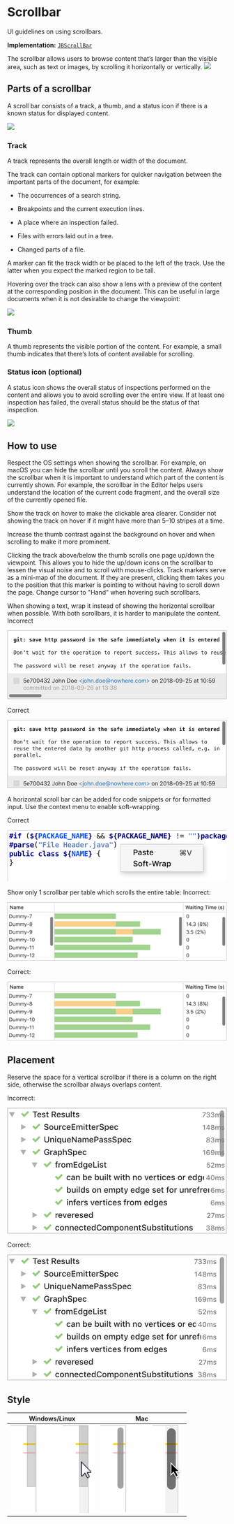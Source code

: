 <!-- Copyright 2000-2024 JetBrains s.r.o. and contributors. Use of this source code is governed by the Apache 2.0 license. -->

# Scrollbar

<link-summary>UI guidelines on using scrollbars.</link-summary>

<tldr>

**Implementation:** [`JBScrollBar`](%gh-ic%/platform/platform-api/src/com/intellij/ui/components/JBScrollBar.java)

</tldr>

The scrollbar allows users to browse content that’s larger than the visible area, such as text or images, by scrolling it horizontally or vertically.
![](scrollbar-small.png)

## Parts of a scrollbar

A scroll bar consists of a track, a thumb, and a status icon if there is a known status for displayed content.

![](scrollbar-detailed.png)

### Track

A track represents the overall length or width of the document.

The track can contain optional markers for quicker navigation between the important parts of the document, for example:

* The occurrences of a search string.

* Breakpoints and the current execution lines.

* A place where an inspection failed.

* Files with errors laid out in a tree.

* Changed parts of a file.

A marker can fit the track width or be placed to the left of the track. Use the latter when you expect the marked region to be tall.

Hovering over the track can also show a lens with a preview of the content at the corresponding position in the document.
This can be useful in large documents when it is not desirable to change the viewpoint:

![](lens-temp.png)

### Thumb

A thumb represents the visible portion of the content. For example, a small thumb indicates that there’s lots of content available for scrolling.

### Status icon (optional)

A status icon shows the overall status of inspections performed on the content and allows you to avoid scrolling over the entire view.
If at least one inspection has failed, the overall status should be the status of that inspection.

![](commit.png)

## How to use

Respect the OS settings when showing the scrollbar.
For example, on macOS you can hide the scrollbar until you scroll the content.
Always show the scrollbar when it is important to understand which part of the content is currently shown.
For example, the scrollbar in the Editor helps users understand the location of the current code fragment, and the overall size of the currently opened file.

Show the track on hover to make the clickable area clearer. Consider not showing the track on hover if it might have more than 5–10 stripes at a time.

Increase the thumb contrast against the background on hover and when scrolling to make it more prominent.

Clicking the track above/below the thumb scrolls one page up/down the viewpoint.
This allows you to hide the up/down icons on the scrollbar to lessen the visual noise and to scroll with mouse-clicks.
Track markers serve as a mini-map of the document.
If they are present, clicking them takes you to the position that this marker is pointing to without having to scroll down the page.
Change cursor to "Hand" when hovering such scrollbars.

When showing a text, wrap it instead of showing the horizontal scrollbar when possible. With both scrollbars, it is harder to manipulate the content.
Incorrect

![](../../../images/ui/scrollbar/soft-wrap-incorrect.png)

Correct

![](../../../images/ui/scrollbar/soft-wrap-correct.png)

A horizontal scroll bar can be added for code snippets or for formatted input. Use the context menu to enable soft-wrapping.

Correct

![](../../../images/ui/scrollbar/soft-wrap-context.png)

Show only 1 scrollbar per table which scrolls the entire table:
Incorrect:

![](../../../images/ui/scrollbar/table-scrollbar-incorrect.png)

Correct:

![](../../../images/ui/scrollbar/table-scrollbar-correct.png)

## Placement

Reserve the space for a vertical scrollbar if there is a column on the right side, otherwise the scrollbar always overlaps content.

Incorrect:

![](../../../images/ui/scrollbar/vertical-scrollbar-incorrect.png)

Correct:

![](../../../images/ui/scrollbar/vertical-scrollbar-correct.png)

## Style

| Windows/Linux                                   | Mac                                             |
|-------------------------------------------------|-------------------------------------------------|
| ![](../../../images/ui/scrollbar/win-light.png) | ![](../../../images/ui/scrollbar/mac-light.png) |
